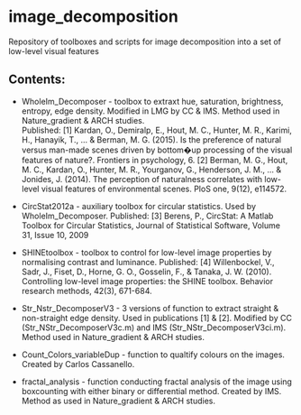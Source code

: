 # image_decomposition
 Repository of toolboxes and scripts for image decomposition into a set of low-level visual features

## Contents: 
* WholeIm_Decomposer - toolbox to extraxt hue, saturation, brightness, entropy, edge density. Modified in LMG by CC & IMS. Method used in Nature_gradient & ARCH studies.  
Published:
[1] Kardan, O., Demiralp, E., Hout, M. C., Hunter, M. R., Karimi, H., Hanayik, T., ... & Berman, M. G. (2015). Is the preference of natural versus man-made scenes driven by bottom�up processing of the visual features of nature?. Frontiers in psychology, 6.
[2] Berman, M. G., Hout, M. C., Kardan, O., Hunter, M. R., Yourganov, G., Henderson, J. M., ... & Jonides, J. (2014). The perception of naturalness correlates with low-level visual features of environmental scenes. PloS one, 9(12), e114572.

* CircStat2012a - auxiliary toolbox for circular statistics. Used by WholeIm_Decomposer. Published: 
[3] Berens, P., CircStat: A Matlab Toolbox for Circular Statistics, Journal of Statistical Software, Volume 31, Issue 10, 2009

* SHINEtoolbox - toolbox to control for low-level image properties by normalising contrast and luminance. Published:
[4] Willenbockel, V., Sadr, J., Fiset, D., Horne, G. O., Gosselin, F., & Tanaka, J. W. (2010). Controlling low-level image properties: the SHINE toolbox. Behavior research methods, 42(3), 671-684.

* Str_Nstr_DecomposerV3 - 3 versions of function to extract straight & non-straight edge density. Used in publications [1] & [2]. Modified by CC (Str_NStr_DecomposerV3c.m) and IMS (Str_NStr_DecomposerV3ci.m). Method used in Nature_gradient & ARCH studies.  

* Count_Colors_variableDup - function to qualtify colours on the images. Created by Carlos Cassanello. 

* fractal_analysis - function conducting fractal analysis of the image using boxcounting with either binary or differential method. Created by IMS. Method as used in Nature_gradient & ARCH studies.  
